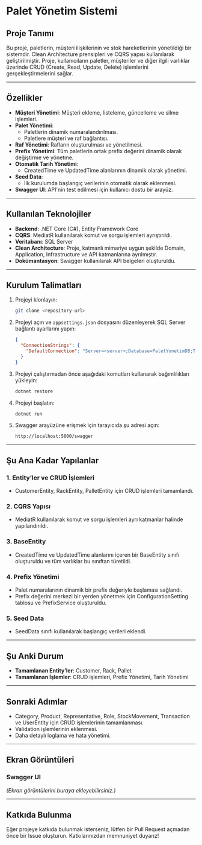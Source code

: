 
# Palet Yönetim Sistemi

## Proje Tanımı
Bu proje, paletlerin, müşteri ilişkilerinin ve stok hareketlerinin yönetildiği bir sistemdir. Clean Architecture prensipleri ve CQRS yapısı kullanılarak geliştirilmiştir. Proje, kullanıcıların paletler, müşteriler ve diğer ilgili varlıklar üzerinde CRUD (Create, Read, Update, Delete) işlemlerini gerçekleştirmelerini sağlar.

---

## Özellikler
- **Müşteri Yönetimi**: Müşteri ekleme, listeleme, güncelleme ve silme işlemleri.
- **Palet Yönetimi**:
  - Paletlerin dinamik numaralandırılması.
  - Paletlere müşteri ve raf bağlantısı.
- **Raf Yönetimi**: Rafların oluşturulması ve yönetilmesi.
- **Prefix Yönetimi**: Tüm paletlerin ortak prefix değerini dinamik olarak değiştirme ve yönetme.
- **Otomatik Tarih Yönetimi**:
  - CreatedTime ve UpdatedTime alanlarının dinamik olarak yönetimi.
- **Seed Data**:
  - İlk kurulumda başlangıç verilerinin otomatik olarak eklenmesi.
- **Swagger UI**: API'nin test edilmesi için kullanıcı dostu bir arayüz.

---

## Kullanılan Teknolojiler
- **Backend**: .NET Core (C#), Entity Framework Core
- **CQRS**: MediatR kullanılarak komut ve sorgu işlemleri ayrıştırıldı.
- **Veritabanı**: SQL Server
- **Clean Architecture**: Proje, katmanlı mimariye uygun şekilde Domain, Application, Infrastructure ve API katmanlarına ayrılmıştır.
- **Dokümantasyon**: Swagger kullanılarak API belgeleri oluşturuldu.

---

## Kurulum Talimatları
1. Projeyi klonlayın:
   ```sh
   git clone <repository-url>
   ```
2. Projeyi açın ve `appsettings.json` dosyasını düzenleyerek SQL Server bağlantı ayarlarını yapın:
   ```json
   {
     "ConnectionStrings": {
       "DefaultConnection": "Server=<server>;Database=PaletYonetimDB;Trusted_Connection=True;"
     }
   }
   ```
3. Projeyi çalıştırmadan önce aşağıdaki komutları kullanarak bağımlılıkları yükleyin:
   ```sh
   dotnet restore
   ```
4. Projeyi başlatın:
   ```sh
   dotnet run
   ```
5. Swagger arayüzüne erişmek için tarayıcıda şu adresi açın:
   ```
   http://localhost:5000/swagger
   ```

---

## Şu Ana Kadar Yapılanlar
### 1. Entity’ler ve CRUD İşlemleri
- CustomerEntity, RackEntity, PalletEntity için CRUD işlemleri tamamlandı.

### 2. CQRS Yapısı
- MediatR kullanılarak komut ve sorgu işlemleri ayrı katmanlar halinde yapılandırıldı.

### 3. BaseEntity
- CreatedTime ve UpdatedTime alanlarını içeren bir BaseEntity sınıfı oluşturuldu ve tüm varlıklar bu sınıftan türetildi.

### 4. Prefix Yönetimi
- Palet numaralarının dinamik bir prefix değeriyle başlaması sağlandı.
- Prefix değerini merkezi bir yerden yönetmek için ConfigurationSetting tablosu ve PrefixService oluşturuldu.

### 5. Seed Data
- SeedData sınıfı kullanılarak başlangıç verileri eklendi.

---

## Şu Anki Durum
- **Tamamlanan Entity’ler**: Customer, Rack, Pallet
- **Tamamlanan İşlemler**: CRUD işlemleri, Prefix Yönetimi, Tarih Yönetimi

---

## Sonraki Adımlar
- Category, Product, Representative, Role, StockMovement, Transaction ve UserEntity için CRUD işlemlerinin tamamlanması.
- Validation işlemlerinin eklenmesi.
- Daha detaylı loglama ve hata yönetimi.

---

## Ekran Görüntüleri
### Swagger UI
*(Ekran görüntülerini buraya ekleyebilirsiniz.)*

---

## Katkıda Bulunma
Eğer projeye katkıda bulunmak isterseniz, lütfen bir Pull Request açmadan önce bir Issue oluşturun. Katkılarınızdan memnuniyet duyarız!
